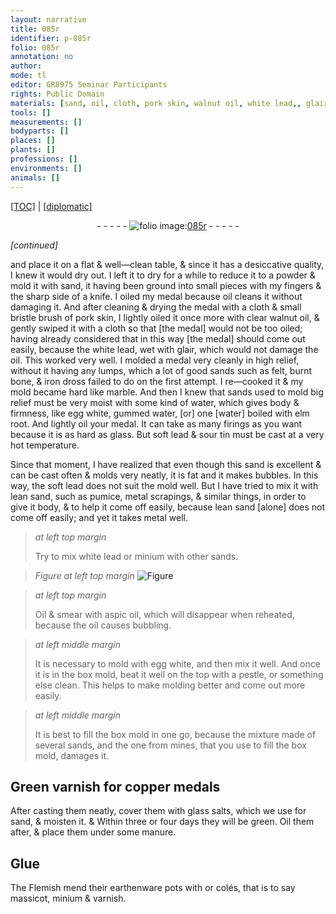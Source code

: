 ```yaml
---
layout: narrative
title: 085r
identifier: p-085r
folio: 085r
annotation: no
author:
mode: tl
editor: GR8975 Seminar Participants
rights: Public Domain
materials: [sand, oil, cloth, pork skin, walnut oil, white lead,, glair, sands, felt, bone, iron dross, water, egg white, gummed water, elm root, lead, tin, soft lead, pumice, metal scrapings, metal, white lead, minium, aspic oil, varnish, copper, glass salts, manure, Glue, earthenware, or colés, massicot]
tools: []
measurements: []
bodyparts: []
places: []
plants: []
professions: []
environments: []
animals: []
---
```


<p><a href="{{ site.baseurl }}/translation/" target="_blank">[TOC]</a> | <a href="{{ site.baseurl }}/texts/p-085r_tc/">[diplomatic]</a></p><div class="folio" align="center">- - - - - <a href="http://gallica.bnf.fr/ark:/12148/btv1b10500001g/f175.image" target="_blank"><img src="https://cu-mkp.github.io/2017-workshop-edition/assets/photo-icon.png" alt="folio image: " style="display:inline-block; margin-bottom:-3px;"/>085r</a> - - - - - </div>  
 
*[continued]*
  
and place it on a flat & well—clean table, & since it has a desiccative quality, I knew it would dry out. I left it to dry for a while to reduce it to a powder & mold it with <span class="m">sand</span>, it having been ground into small pieces with my fingers & the sharp side of a knife. I <span class="m">oil</span>ed my medal because <span class="m">oil</span> cleans it without damaging it. And after cleaning & drying the medal with a <span class="m">cloth</span> & small bristle brush of <span class="m">pork skin</span>, I lightly <span class="m">oil</span>ed it once more with clear <span class="m">walnut oil</span>, & gently swiped it with a <span class="m">cloth</span> so that [the medal] would not be too <span class="m">oil</span>ed; having already considered that in this way [the medal] should come out easily, because the <span class="m">white lead,</span> wet with <span class="m">glair</span>, which would not damage the <span class="m">oil</span>. This worked very well. I molded a medal very cleanly in high relief, without it having any lumps, which a lot of good <span class="m">sands</span> such as <span class="m">felt</span>, burnt <span class="m">bone</span>, & <span class="m">iron dross</span> failed to do on the first attempt. I re—cooked it & my mold became hard like marble. And then I knew that <span class="m">sands</span> used to mold big relief must be very moist with some kind of <span class="m">water</span>, which gives body & firmness, like <span class="m">egg white</span>, <span class="m">gummed water</span>, [or] one [<span class="m">water</span>] boiled with <span class="m">elm root</span>. And lightly <span class="m">oil</span> your medal. It can take as many firings as you want because it is as hard as glass. But soft <span class="m">lead</span> & sour <span class="m">tin</span> must be cast at a very hot temperature.
 
Since that moment, I have realized that even though this <span class="m">sand</span> is excellent & can be cast often & molds very neatly, it is fat and it makes bubbles. In this way, the <span class="m">soft lead</span> does not suit the mold well. But I have tried to mix it with lean <span class="m">sand</span>, such as <span class="m">pumice</span>, <span class="m">metal scrapings</span>, & similar things, in order to give it body, & to help it come off easily, because lean <span class="m">sand</span> [alone] does not come off easily; and yet it takes <span class="m">metal</span> well.
 
> *at left top margin*
> 
> 
>   Try to mix <span class="m">white lead</span> or <span class="m">minium</span> with other sands.
 
> *Figure*
> *at left top margin*
> <a href="" target="_blank"><img src="https://cu-mkp.github.io/GR8975-edition/assets/photo-icon.png" alt="Figure" style="display:inline-block; margin-bottom:-3px;"/></a>
 
> *at left top margin*
> 
> 
>   Oil & smear with <span class="m">aspic oil</span>, which will disappear when reheated, because the <span class="m">oil</span> causes bubbling.
 
> *at left middle margin*
> 
> 
>   It is necessary to mold with <span class="m">egg white</span>, and then mix it well. And once it is in the box mold, beat it well on the top with a pestle, or something else clean. This helps to make molding better and come out more easily.
 
> *at left middle margin*
> 
> 
>   It is best to fill the box mold in one go, because the mixture made of several <span class="m">sands</span>, and the one from mines, that you use to fill the box mold, damages it.
 
 
  

## Green <span class="m">varnish</span> for <span class="m">copper</span> medals

 
After casting them neatly, cover them with <span class="m">glass salts</span>, which we use for sand, & moisten it. & Within three or four days they will be green. Oil them after, & place them under some <span class="m">manure</span>.
 
 
  

## <span class="m">Glue</span>

 
The Flemish mend their <span class="m">earthenware</span> pots with <span class="m">or colés</span>, that is to say <span class="m">massicot</span>, <span class="m">minium</span> & <span class="m">varnish</span>. 
 
